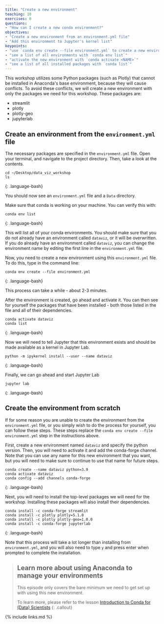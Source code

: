 ```yaml
---
title: "Create a new environment"
teaching: 10
exercises: 0
questions:
- "How can I create a new conda environment?"
objectives:
- "Create a new environment from an environment.yml file"
- "Add this environment to Jupyter's kernel list"
keypoints:
- "use `conda env create --file environment.yml` to create a new environment from a YAML file"
- "see a list of all environments with `conda env list`"
- "activate the new environment with `conda activate <NAME>`"
- "see a list of all installed packages with `conda list`"
---
```


This workshop utilizes some Python packages (such as Plotly) that cannot be installed in Anaconda's base environment, because they will cause conflicts. To avoid these conflicts, we will create a new environment with only the packages we need for this workshop. These packages are:
* streamlit
* plotly
* plotly-geo
* jupyterlab

## Create an environment from the `environment.yml` file

The necessary packages are specified in the `environment.yml` file. 
Open your terminal, and navigate to the project directory. Then, take a look at the contents.

~~~
cd ~/Desktop/data_viz_workshop
ls
~~~
{: .language-bash}

You should now see an `environment.yml` file and a `Data` directory.

Make sure that conda is working on your machine. You can verify this with: 

~~~
conda env list
~~~
{: .language-bash}

This will list all of your conda environments. You should make sure that you do not already have an environment called `dataviz`, or it will be overwritten. If you do already have an environment called `dataviz`, you can change the environment name by editing the first line in the `environment.yml` file.

Now, you need to create a new environment using this `environment.yml` file. To do this, type in the command line:

~~~
conda env create --file environment.yml
~~~
{: .language-bash}

This process can take a while - about 2-3 minutes.

After the environment is created, go ahead and activate it. You can then see for yourself the packages that have been installed - both those listed in the file and all of their dependencies.

~~~
conda activate dataviz
conda list
~~~
{: .language-bash}

Now we will need to tell Jupyter that this environment exists and should be made available as a kernel in Jupyter Lab.

~~~
python -m ipykernel install --user --name dataviz
~~~
{: .language-bash}

Finally, we can go ahead and start Jupyter Lab

~~~
jupyter lab
~~~
{: .language-bash}

## Create the environment from scratch

If for some reason you are unable to create the environment from the `environment.yml` file, or you simply wish to do the process for yourself, you can follow these steps. These steps replace the `conda env create --file environment.yml` step in the instructions above.

First, create a new environment named `dataviz` and specify the python version.
Then, you will need to activate it and add the conda-forge channel.
Note that you can use any name for this new environment that you want, but you will need to make sure to continue to use that name for future steps.

~~~
conda create --name dataviz python=3.9
conda activate dataviz
conda config --add channels conda-forge
~~~
{: .language-bash}

Next, you will need to install the top-level packages we will need for the workshop. Installing these packages will also install their dependencies.

~~~
conda install -c conda-forge streamlit
conda install -c plotly plotly=5.1.0
conda install -c plotly plotly-geo=1.0.0
conda install -c conda-forge jupyterlab
~~~
{: .language-bash}

Note that this process will take a lot longer than installing from `environment.yml`, and you will also need to type `y` and press enter when prompted to complete the installation.

> ## Learn more about using Anaconda to manage your environments
> This episode only covers the bare minimum we need to get set up with using this new environment.
>
> To learn more, please refer to the lesson [Introduction to Conda for (Data) Scientists](https://carpentries-incubator.github.io/introduction-to-conda-for-data-scientists/)
{: .callout}

{% include links.md %}

